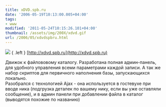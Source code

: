 ```yaml
---
title: xDVD.spb.ru
date: '2006-05-19T10:13:00.005+04:00'
tags:
- www
modified: '2011-05-24T10:15:26.101+04:00'
thumbnail: /assets/img/200X/xdvd.gif
url: /2006/05/xdvdspbru.html
---
```

![](/assets/img/200X/xdvd.gif)
{ .left }
[http://xdvd.spb.ru](http://xdvd.spb.ru)
  
Движок к файлововому каталогу. Разработана полная админ-панель, для удобного управления всеми параметрами каждой записи. А так же набор скриптов для первичного наполнения базы, запускающихся локально.  
Разобрался с технологией Ajax - она используется в гостевухе при вводе ника (подгрузка деталек по вашему нику, если вы уже оставляли сообщение), и в админ панели при добавлении файла в каталог (выводятся похожие по названию)
